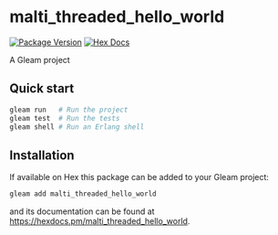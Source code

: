 # malti_threaded_hello_world

[![Package Version](https://img.shields.io/hexpm/v/malti_threaded_hello_world)](https://hex.pm/packages/malti_threaded_hello_world)
[![Hex Docs](https://img.shields.io/badge/hex-docs-ffaff3)](https://hexdocs.pm/malti_threaded_hello_world/)

A Gleam project

## Quick start

```sh
gleam run   # Run the project
gleam test  # Run the tests
gleam shell # Run an Erlang shell
```

## Installation

If available on Hex this package can be added to your Gleam project:

```sh
gleam add malti_threaded_hello_world
```

and its documentation can be found at <https://hexdocs.pm/malti_threaded_hello_world>.
